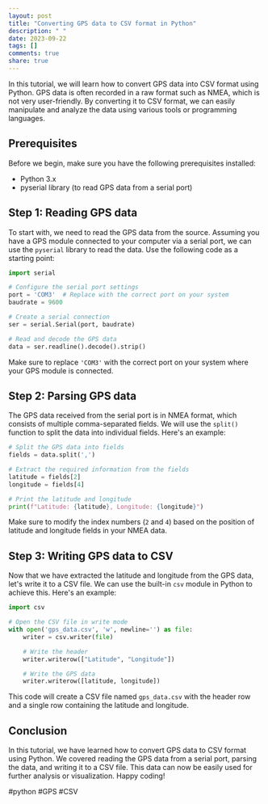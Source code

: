 ```yaml
---
layout: post
title: "Converting GPS data to CSV format in Python"
description: " "
date: 2023-09-22
tags: []
comments: true
share: true
---
```


In this tutorial, we will learn how to convert GPS data into CSV format using Python. GPS data is often recorded in a raw format such as NMEA, which is not very user-friendly. By converting it to CSV format, we can easily manipulate and analyze the data using various tools or programming languages.

## Prerequisites

Before we begin, make sure you have the following prerequisites installed:

- Python 3.x
- pyserial library (to read GPS data from a serial port)

## Step 1: Reading GPS data

To start with, we need to read the GPS data from the source. Assuming you have a GPS module connected to your computer via a serial port, we can use the `pyserial` library to read the data. Use the following code as a starting point:

```python
import serial

# Configure the serial port settings
port = 'COM3'  # Replace with the correct port on your system
baudrate = 9600

# Create a serial connection
ser = serial.Serial(port, baudrate)

# Read and decode the GPS data
data = ser.readline().decode().strip()
```

Make sure to replace `'COM3'` with the correct port on your system where your GPS module is connected.

## Step 2: Parsing GPS data

The GPS data received from the serial port is in NMEA format, which consists of multiple comma-separated fields. We will use the `split()` function to split the data into individual fields. Here's an example:

```python
# Split the GPS data into fields
fields = data.split(',')

# Extract the required information from the fields
latitude = fields[2]
longitude = fields[4]

# Print the latitude and longitude
print(f"Latitude: {latitude}, Longitude: {longitude}")
```

Make sure to modify the index numbers (`2` and `4`) based on the position of latitude and longitude fields in your NMEA data.

## Step 3: Writing GPS data to CSV

Now that we have extracted the latitude and longitude from the GPS data, let's write it to a CSV file. We can use the built-in `csv` module in Python to achieve this. Here's an example:

```python
import csv

# Open the CSV file in write mode
with open('gps_data.csv', 'w', newline='') as file:
    writer = csv.writer(file)

    # Write the header
    writer.writerow(["Latitude", "Longitude"])

    # Write the GPS data
    writer.writerow([latitude, longitude])
```

This code will create a CSV file named `gps_data.csv` with the header row and a single row containing the latitude and longitude.

## Conclusion

In this tutorial, we have learned how to convert GPS data to CSV format using Python. We covered reading the GPS data from a serial port, parsing the data, and writing it to a CSV file. This data can now be easily used for further analysis or visualization. Happy coding!

#python #GPS #CSV
